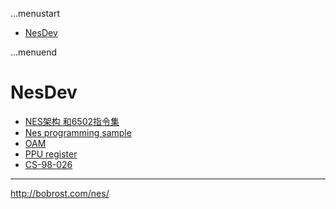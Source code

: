 ...menustart

 - [NesDev](#ab0748bdfbd23a354ccb0b1bd5ce56b6)

...menuend


<h2 id="ab0748bdfbd23a354ccb0b1bd5ce56b6"></h2>

# NesDev

 - [NES架构 和6502指令集](https://github.com/mebusy/notes/blob/master/dev_notes/6502.md)
 - [Nes programming sample](https://github.com/mebusy/notes/blob/master/dev_notes/6502_programming.md)
 - [OAM](https://github.com/mebusy/notes/blob/master/dev_notes/nes_OAM.md)
 - [PPU register](https://github.com/mebusy/notes/blob/master/dev_notes/nes_PPU_register.md)
 - [CS-98-026](https://github.com/mebusy/notes/blob/master/dev_notes/CS-98-026.md)


---

http://bobrost.com/nes/


